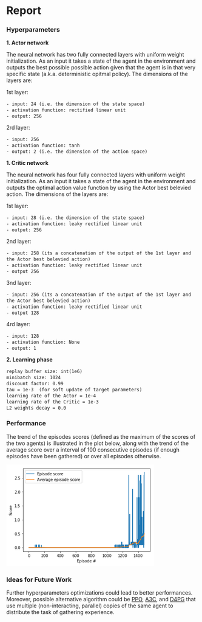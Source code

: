 # Report


### Hyperparameters

**1. Actor network**

The neural network has two fully connected layers with uniform weight initialization. As an input it takes a state of the agent in the environment and outputs the best possible possible action given that the agent is in that very specific state (a.k.a. deterministic opitmal policy). The dimensions of the layers are:

  1st layer:
  
    - input: 24 (i.e. the dimension of the state space) 
    - activation function: rectified linear unit
    - output: 256
  
  2rd layer: 
  
    - input: 256
    - activation function: tanh
    - output: 2 (i.e. the dimension of the action space) 
    
**1. Critic network**

The neural network has four fully connected layers with uniform weight initialization. As an input it takes a state of the agent in the environment and outputs the optimal action value function by using the Actor best belevied action. The dimensions of the layers are:

  1st layer:
  
    - input: 28 (i.e. the dimension of the state space) 
    - activation function: leaky rectified linear unit
    - output: 256
  
  2nd layer:
  
    - input: 258 (its a concatenation of the output of the 1st layer and the Actor best belevied action) 
    - activation function: leaky rectified linear unit
    - output 256
   
  3nd layer:
  
    - input: 256 (its a concatenation of the output of the 1st layer and the Actor best belevied action) 
    - activation function: leaky rectified linear unit
    - output 128
  
  4rd layer: 
  
    - input: 128
    - activation function: None
    - output: 1 

**2. Learning phase** 

    replay buffer size: int(1e6) 
    minibatch size: 1024     
    discount factor: 0.99      
    tau = 1e-3  (for soft update of target parameters)
    learning rate of the Actor = 1e-4
    learning rate of the Critic = 1e-3
    L2 weights decay = 0.0

### Performance

The trend of the episodes scores (defined as the maximum of the scores of the two agents) is illustrated in the plot below, along with the trend of the average score over a interval of 100 consecutive episodes (if enough episodes have been gathered) or over all episodes otherwise.

![alt text](images/avg_scores.png)

### Ideas for Future Work

Further hyperparameters optimizations could lead to better performances. Moreover, possible alternative algorithm could be 
[PPO](https://arxiv.org/abs/1707.06347), [A3C](https://arxiv.org/abs/1602.01783), and [D4PG](https://arxiv.org/abs/1804.08617) 
that use multiple (non-interacting, parallel) copies of the same agent to distribute the task of gathering experience.

